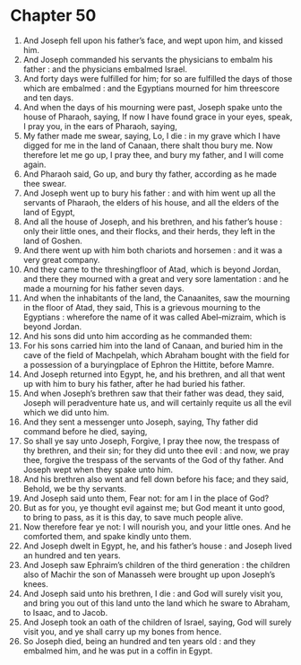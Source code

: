 # Chapter 50

1. And Joseph fell upon his father’s face, and wept upon him, and kissed him.
2. And Joseph commanded his servants the physicians to embalm his father : and the physicians embalmed Israel.
3. And forty days were fulfilled for him; for so are fulfilled the days of those which are embalmed : and the Egyptians mourned for him threescore and ten days.
4. And when the days of his mourning were past, Joseph spake unto the house of Pharaoh, saying, If now I have found grace in your eyes, speak, I pray you, in the ears of Pharaoh, saying,
5. My father made me swear, saying, Lo, I die : in my grave which I have digged for me in the land of Canaan, there shalt thou bury me. Now therefore let me go up, I pray thee, and bury my father, and I will come again.
6. And Pharaoh said, Go up, and bury thy father, according as he made thee swear.
7. And Joseph went up to bury his father : and with him went up all the servants of Pharaoh, the elders of his house, and all the elders of the land of Egypt,
8. And all the house of Joseph, and his brethren, and his father’s house : only their little ones, and their flocks, and their herds, they left in the land of Goshen.
9. And there went up with him both chariots and horsemen : and it was a very great company.
10. And they came to the threshingfloor of Atad, which is beyond Jordan, and there they mourned with a great and very sore lamentation : and he made a mourning for his father seven days.
11. And when the inhabitants of the land, the Canaanites, saw the mourning in the floor of Atad, they said, This is a grievous mourning to the Egyptians : wherefore the name of it was called Abel–mizraim, which is beyond Jordan.
12. And his sons did unto him according as he commanded them:
13. For his sons carried him into the land of Canaan, and buried him in the cave of the field of Machpelah, which Abraham bought with the field for a possession of a buryingplace of Ephron the Hittite, before Mamre.
14. And Joseph returned into Egypt, he, and his brethren, and all that went up with him to bury his father, after he had buried his father.
15. And when Joseph’s brethren saw that their father was dead, they said, Joseph will peradventure hate us, and will certainly requite us all the evil which we did unto him.
16. And they sent a messenger unto Joseph, saying, Thy father did command before he died, saying,
17. So shall ye say unto Joseph, Forgive, I pray thee now, the trespass of thy brethren, and their sin; for they did unto thee evil : and now, we pray thee, forgive the trespass of the servants of the God of thy father. And Joseph wept when they spake unto him.
18. And his brethren also went and fell down before his face; and they said, Behold, we be thy servants.
19. And Joseph said unto them, Fear not: for am I in the place of God?
20. But as for you, ye thought evil against me; but God meant it unto good, to bring to pass, as it is this day, to save much people alive.
21. Now therefore fear ye not: I will nourish you, and your little ones. And he comforted them, and spake kindly unto them.
22. And Joseph dwelt in Egypt, he, and his father’s house : and Joseph lived an hundred and ten years.
23. And Joseph saw Ephraim’s children of the third generation : the children also of Machir the son of Manasseh were brought up upon Joseph’s knees.
24. And Joseph said unto his brethren, I die : and God will surely visit you, and bring you out of this land unto the land which he sware to Abraham, to Isaac, and to Jacob.
25. And Joseph took an oath of the children of Israel, saying, God will surely visit you, and ye shall carry up my bones from hence.
26. So Joseph died, being an hundred and ten years old : and they embalmed him, and he was put in a coffin in Egypt.

